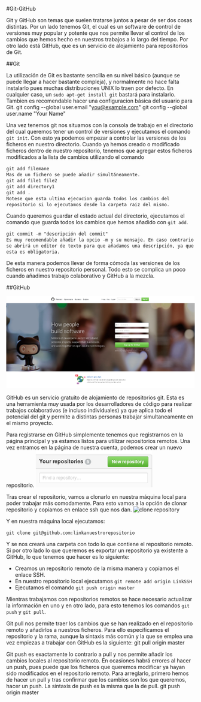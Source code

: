 #Git-GitHub

Git y GitHub son temas que suelen tratarse juntos a pesar de ser dos cosas distintas. Por un lado tenemos Git, el cual es un software de control de versiones muy popular y potente que nos permite llevar el control de los cambios que hemos hecho en nuestros trabajos a lo largo del tiempo. Por otro lado está GitHub, que es un servicio de alojamiento para repositorios de Git.

##Git

La utilización de Git es bastante sencilla en su nivel básico (aunque se puede llegar a hacer bastante compleja), y normalmente no hace falta instalarlo pues muchas distribuciones UNIX lo traen por defecto. En cualquier caso, un `sudo apt-get install git` bastará para instalarlo. Tambien es recomendable hacer una configuracion básica del usuario para Git.
    git config --global user.email "you@example.com"
    git config --global user.name "Your Name"

Una vez tenemos git nos situamos con la consola de trabajo en el directorio del cual queremos tener un control de versiones y ejecutamos el comando `git init`. Con esto ya podemos empezar a controlar las versiones de los ficheros en nuestro directorio.
Cuando ya hemos creado o modificado ficheros dentro de nuestro repositorio, tenemos que agregar estos ficheros modificados a la lista de cambios utilizando el comando

    git add filemane
    Mas de un fichero se puede añadir simultáneamente.
    git add file1 file2
    git add directory1
    git add .
    Notese que esta ultima ejecucion guarda todos los cambios del repositorio si lo ejecutamos desde la carpeta raiz del mismo.

Cuando queremos guardar el estado actual del directorio, ejecutamos el comando que guarda todos los cambios que hemos añadido con `git add`.

    git commit -m "descripción del commit"
    Es muy recomendable añadir la opcio -m y su mensaje. En caso contrario se abrirá un editor de texto para que añadamos una descripción, ya que esta es obligatoria.

De esta manera podemos llevar de forma cómoda las versiones de los ficheros en nuestro repositorio personal. Todo esto se complica un poco cuando añadimos trabajo colaborativo y GitHub a la mezcla.

##GitHub

![github mainpage](/assets/githubMain.png)

GitHub es un servicio gratuito de alojamiento de repositorios git. Esta es una herramienta muy usada por los desarrolladores de código para realizar trabajos colaborativos (e incluso individuales) ya que aplica todo el potencial del git y permite a distintas personas trabajar simultaneamente en el mismo proyecto.

Para registrarse en GitHub simplemente tenemos que registrarnos en la página principal y ya estamos listos para utilizar repositorios remotos.
Una vez entramos en la página de nuestra cuenta, podemos crear un nuevo repositorio.
![new repository](/assets/githubNewRepository.png)

Tras crear el repositorio, vamos a clonarlo en nuestra máquina local para poder trabajar más comodamente. Para esto vamos a la opción de clonar repositorio y copiamos en enlace ssh que nos dan.
![clone repository](/assets/githubCloneRepository.png)

Y en nuestra máquina local ejecutamos:

    git clone git@github.com:linkanuestrorepositorio

Y se nos creará una carpeta con todo lo que contiene el repositorio remoto.
Si por otro lado lo que queremos es exportar un repositorio ya existente a GitHub, lo que tenemos que hacer es lo siguiente:
* Creamos un repositorio remoto de la misma manera y copiamos el enlace SSH.
* En nuestro repositorio local ejecutamos `git remote add origin LinkSSH`
* Ejecutamos el comando `git push origin master`

Mientras trabajamos con repositorios remotos se hace necesario actualizar la información en uno y en otro lado, para esto tenemos los comandos `git push` y `git pull`.

Git pull nos permite traer los cambios que se han realizado en el repositorio remoto y añadirlos a nuestros ficheros. Para ello especificamos el repositorio y la rama, aunque la sintaxis más común y la que se emplea una vez empiezas a trabajar con GitHub es la siguiente:
    git pull origin master

Git push es exactamente lo contrario a pull y nos permite añadir los cambios locales al repositorio remoto. En ocasiones habrá errores al hacer un push, pues puede que los ficheros que queremos modificar ya hayan sido modificados en el repositorio remoto. Para arreglarlo, primero hemos de hacer un pull y tras confirmar que los cambios son los que queremos, hacer un push. La sintaxis de push es la misma que la de pull.
    git push origin master
